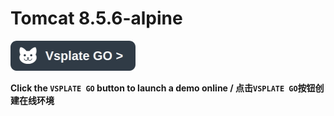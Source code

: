 # Tomcat 8.5.6-alpine

<a href="https://www.vsplate.com/?docker-compose=https://github.com/vsplate/dcenvs/tomcat/8.5.6-alpine"><img alt="VSPLATE GO" src="https://raw.githubusercontent.com/vsplate/images/master/vsgo_btn.png" width="200px"></a>

**Click the `VSPLATE GO` button to launch a demo online / 点击`VSPLATE GO`按钮创建在线环境**
